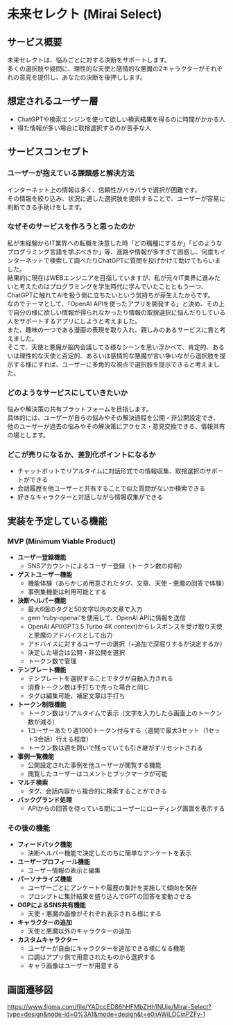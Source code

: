 # 未来セレクト (Mirai Select)

## サービス概要

未来セレクトは、悩みごとに対する決断をサポートします。  
多くの選択肢や疑問に、理性的な天使と感情的な悪魔の2キャラクターがそれぞれの意見を提供し、あなたの決断を後押しします。

## 想定されるユーザー層

- ChatGPTや検索エンジンを使って欲しい検索結果を得るのに時間がかかる人
- 得た情報が多い場合に取捨選択するのが苦手な人

## サービスコンセプト

### ユーザーが抱えている課題感と解決方法

インターネット上の情報は多く、信頼性がバラバラで選択が困難です。  
その情報を絞り込み、状況に適した選択肢を提供することで、ユーザーが容易に判断できる手助けをします。

### なぜそのサービスを作ろうと思ったのか

私が未経験からIT業界への転職を決意した時「どの職種にするか」「どのようなプログラミング言語を学ぶべきか」等、進路や情報が多すぎて困惑し、何度もインターネットで検索して調べたりChatGPTに質問を投げかけて助けてもらいました。  
結果的に現在はWEBエンジニアを目指していますが、私が元々IT業界に進みたいと考えたのはプログラミングを学生時代に学んでいたことともう一つ、ChatGPTに触れてAIを扱う側に立ちたいという気持ちが芽生えたからです。  
なのでテーマとして、「OpenAI APIを使ったアプリを開発する」と決め、その上で自分の様に欲しい情報が得られなかったり情報の取捨選択に悩んだりしている人をサポートするアプリにしようと考えました。  
また、趣味の一つである漫画の表現を取り入れ、親しみのあるサービスに賞と考えました。  
そこで、天使と悪魔が脳内会議してる様なシーンを思い浮かべて、肯定的、あるいは理性的な天使と否定的、あるいは感情的な悪魔が言い争いながら選択肢を提示する様にすれば、ユーザーに多角的な視点で選択肢を提示できると考えました。

### どのようなサービスにしていきたいか

悩みや解決策の共有プラットフォームを目指します。  
具体的には、ユーザーが自らの悩みやその解決過程を公開・非公開設定でき、  
他のユーザーが過去の悩みやその解決策にアクセス・意見交換できる、情報共有の場とします。

### どこが売りになるか、差別化ポイントになるか

- チャットボットでリアルタイムに対話形式での情報収集、取捨選択のサポートができる
- 会話履歴を他ユーザーと共有することで似た質問がないか検索できる
- 好きなキャラクターと対話しながら情報収集ができる

## 実装を予定している機能

### MVP (Minimum Viable Product)

- **ユーザー登録機能**
  - SNSアカウントによるユーザー登録（トークン数の抑制）
- **ゲストユーザー機能**
  - 機能体験（あらかじめ用意されたタグ、文章、天使・悪魔の回答で体験）
  - 事例集機能は利用可能とする
- **決断ヘルパー機能**
  - 最大6個のタグと50文字以内の文章で入力
  - gem 'ruby-openai'を使用して、OpenAI APIに情報を送信
  - OpenAI API(GPT3.5 Turbo 4K context)からレスポンスを受け取り天使と悪魔のアドバイスとして出力
  - アドバイスに対するユーザーの選択（+追加で深堀りするか決定するか）
  - 決定した場合は公開・非公開を選択
  - トークン数で管理
- **テンプレート機能**
  - テンプレートを選択することでタグが自動入力される
  - 消費トークン数は手打ちで売った場合と同じ
  - タグは編集可能、補足文章は手打ち
- **トークン制限機能**
  - トークン数はリアルタイムで表示（文字を入力したら画面上のトークン数が減る）
  - 1ユーザーあたり週1000トークン付与する（週間で最大3セット（1セット3会話）行える程度）
  - トークン数は週を跨いで残っていても引き継がずリセットされる
- **事例一覧機能**
  - 公開設定された事例を他ユーザーが閲覧する機能
  - 閲覧したユーザーはコメントとブックマークが可能
- **マルチ検索**
  - タグ、会話内容から複合的に検索することができる
- **バックグランド処理**
  - APIからの回答を待っている間にユーザーにローディング画面を表示する


### その後の機能

- **フィードバック機能**
  - 決断ヘルパー機能で決定したのちに簡単なアンケートを表示
- **ユーザープロフィール機能**
  - ユーザー情報の表示と編集
- **パーソナライズ機能**
  - ユーザーごとにアンケートや履歴の集計を実施して傾向を保存
  - プロンプトに集計結果を盛り込んでGPTの回答を変動させる
- **OGPによるSNS共有機能**
  - 天使・悪魔の画像がそれぞれ表示される様にする
- **キャラクターの追加**
  - 天使と悪魔以外のキャラクターの追加
- **カスタムキャラクター**
  - ユーザーが自由にキャラクターを追加できる様になる機能
  - 口調はアプリ側で用意されたものから選択する
  - キャラ画像はユーザーが用意する

## 画面遷移図
https://www.figma.com/file/YADccED86hHFMbZHh1NUje/Mirai-Select?type=design&node-id=0%3A1&mode=design&t=e0jiAWiLDCinPZFv-1
